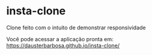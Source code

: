 # insta-clone

Clone feito com o intuito de demonstrar responsividade

Você pode acessar a aplicação pronta em: https://dausterbarbosa.github.io/insta-clone/
